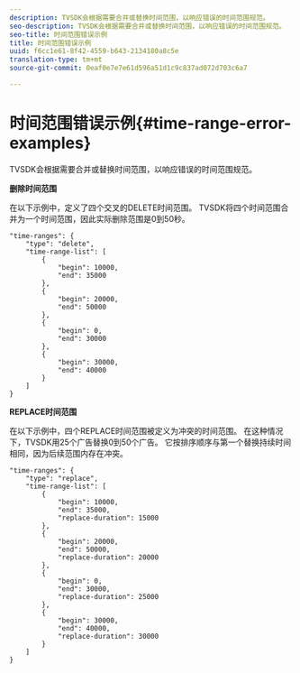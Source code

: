 ```yaml
---
description: TVSDK会根据需要合并或替换时间范围，以响应错误的时间范围规范。
seo-description: TVSDK会根据需要合并或替换时间范围，以响应错误的时间范围规范。
seo-title: 时间范围错误示例
title: 时间范围错误示例
uuid: f6cc1e61-8f42-4559-b643-2134180a8c5e
translation-type: tm+mt
source-git-commit: 0eaf0e7e7e61d596a51d1c9c837ad072d703c6a7

---
```



# 时间范围错误示例{#time-range-error-examples}

TVSDK会根据需要合并或替换时间范围，以响应错误的时间范围规范。

**删除时间范围**

在以下示例中，定义了四个交叉的DELETE时间范围。 TVSDK将四个时间范围合并为一个时间范围，因此实际删除范围是0到50秒。

```
"time-ranges": {
    "type": "delete",
    "time-range-list": [
        {
            "begin": 10000,
            "end": 35000
        },
        {
            "begin": 20000,
            "end": 50000
        },
        {
            "begin": 0,
            "end": 30000
        },
        {
            "begin": 30000,
            "end": 40000
        }
    ]
}
```

**REPLACE时间范围**

在以下示例中，四个REPLACE时间范围被定义为冲突的时间范围。 在这种情况下，TVSDK用25个广告替换0到50个广告。 它按排序顺序与第一个替换持续时间相同，因为后续范围内存在冲突。

```
"time-ranges": {
    "type": "replace",
    "time-range-list": [
        {
            "begin": 10000,
            "end": 35000,
            "replace-duration": 15000
        },
        {
            "begin": 20000,
            "end": 50000,
            "replace-duration": 20000
        },
        {
            "begin": 0,
            "end": 30000,
            "replace-duration": 25000
        },
        {
            "begin": 30000,
            "end": 40000,
            "replace-duration": 30000
        }
    ]
}
```

